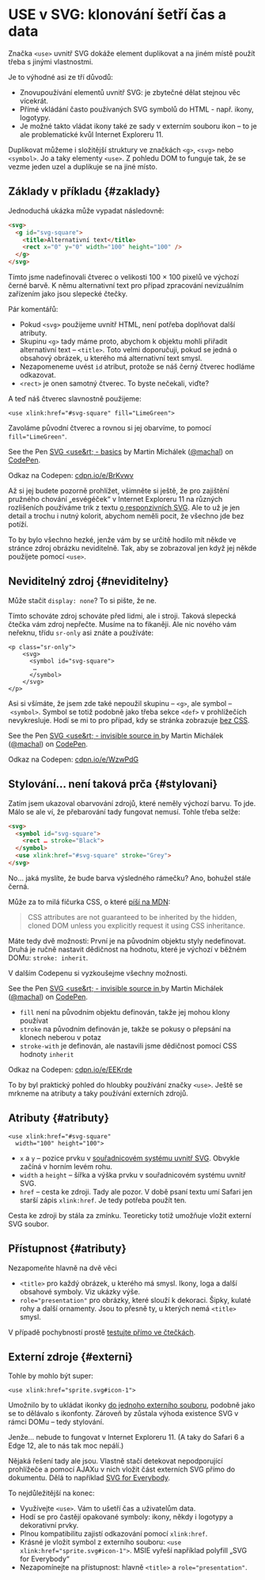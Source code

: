 # USE v SVG: klonování šetří čas a data

Značka `<use>` uvnitř SVG dokáže element duplikovat a na jiném místě použít třeba s jinými vlastnostmi.


Je to výhodné asi ze tří důvodů:

* Znovupoužívání elementů uvnitř SVG: je zbytečné dělat stejnou věc vícekrát.
* Přímé vkládání často používaných SVG symbolů do HTML - např. ikony, logotypy.
* Je možné takto vládat ikony také ze sady v externím souboru ikon – to je ale problematické kvůl Internet Exploreru 11.

<!-- AdSnippet -->

Duplikovat můžeme i složitější struktury ve značkách `<g>`, `<svg>` nebo `<symbol>`. Jo a taky elementy `<use>`. Z pohledu DOM to funguje tak, že se vezme jeden uzel a duplikuje se na jiné místo.


## Základy v příkladu {#zaklady}

Jednoduchá ukázka může vypadat následovně:

```html
<svg>
  <g id="svg-square">
    <title>Alternativní text</title>
    <rect x="0" y="0" width="100" height="100" />
  </g>  
</svg>
```    

Tímto jsme nadefinovali čtverec o velikosti 100 × 100 pixelů ve výchozí černé barvě. K němu alternativní text pro případ zpracování nevizuálním zařízením jako jsou slepecké čtečky.

Pár komentářů:

- Pokud `<svg>` použijeme uvnitř HTML, není potřeba doplňovat další atributy.
- Skupinu `<g>` tady máme proto, abychom k objektu mohli přiřadit alternativní text – `<title>`. Toto velmi doporučuji, pokud se jedná o obsahový obrázek, u kterého má alternativní text smysl.
- Nezapomeneme uvést `id` atribut, protože se náš černý čtverec hodláme odkazovat.
- `<rect>` je onen samotný čtverec. To byste nečekali, viďte?

A teď náš čtverec slavnostně použijeme:

```
<use xlink:href="#svg-square" fill="LimeGreen">
```

Zavoláme původní čtverec a rovnou si jej obarvíme, to pomocí `fill="LimeGreen"`.

<p data-height="265" data-theme-id="light" data-slug-hash="BrKvwv" data-default-tab="html,result" data-user="machal" data-embed-version="2" data-pen-title="SVG <use> - basics" class="codepen">See the Pen <a href="https://codepen.io/machal/pen/BrKvwv/">SVG &lt;use&rt; - basics</a> by Martin Michálek (<a href="https://codepen.io/machal">@machal</a>) on <a href="https://codepen.io">CodePen</a>.</p>
<script async src="https://static.codepen.io/assets/embed/ei.js"></script>

Odkaz na Codepen: [cdpn.io/e/BrKvwv](https://codepen.io/machal/pen/BrKvwv?editors=1100)

Až si jej budete pozorně prohlížet, všimněte si ještě, že pro zajištění pružného chování „esvégéček“ v Internet Exploreru 11 na různých rozlišeních používáme trik z textu [o responzivních SVG](responzivni-svg.md). Ale to už je jen detail a trochu i nutný kolorit, abychom neměli pocit, že všechno jde bez potíží.

<!-- AdSnippet -->

To by bylo všechno hezké, jenže vám by se určitě hodilo mít někde ve stránce zdroj obrázku neviditelně. Tak, aby se zobrazoval jen když jej někde použijete pomocí `<use>`.


## Neviditelný zdroj {#neviditelny}

Může stačit `display: none`? To si pište, že ne.

Tímto schováte zdroj schováte před lidmi, ale i stroji. Taková slepecká čtečka vám zdroj nepřečte. Musíme na to fikaněji. Ale nic nového vám neřeknu, třídu `sr-only` asi znáte a používáte:

```
<p class="sr-only">
	<svg>
	  <symbol id="svg-square">
       …
	  </symbol>  
	</svg>
</p>
```

Asi si všímáte, že jsem zde také nepoužil skupinu – `<g>`, ale symbol – `<symbol>`. Symbol se totiž podobně jako třeba sekce `<def>` v prohlížečích nevykresluje. Hodí se mi to pro případ, kdy se stránka zobrazuje [bez CSS](weby-bez-css.md).

<p data-height="265" data-theme-id="light" data-slug-hash="WzwPdG" data-default-tab="html,result" data-user="machal" data-embed-version="2" data-pen-title="SVG <use> - invisible source in <def>" class="codepen">See the Pen <a href="https://codepen.io/machal/pen/WzwPdG/">SVG &lt;use&rt; - invisible source in <def></a> by Martin Michálek (<a href="https://codepen.io/machal">@machal</a>) on <a href="https://codepen.io">CodePen</a>.</p>
<script async src="https://static.codepen.io/assets/embed/ei.js"></script>

Odkaz na Codepen: [cdpn.io/e/WzwPdG](https://codepen.io/machal/pen/WzwPdG?editors=1100)


## Stylování… není taková prča {#stylovani}

Zatím jsem ukazoval obarvování zdrojů, které neměly výchozí barvu. To jde. Málo se ale ví, že přebarování tady fungovat nemusí. Tohle třeba selže:

```html
<svg>
  <symbol id="svg-square">
    <rect … stroke="Black">    
  </symbol>  
  <use xlink:href="#svg-square" stroke="Grey">
</svg>
```

No… jaká myslíte, že bude barva výsledného rámečku? Ano, bohužel stále černá.

Může za to milá fíčurka CSS, o které [píší na MDN](https://developer.mozilla.org/en-US/docs/Web/SVG/Element/use):

> CSS attributes are not guaranteed to be inherited by the hidden, cloned DOM unless you explicitly request it using CSS inheritance.

Máte tedy dvě možnosti: První je na původním objektu styly nedefinovat. Druhá je ručně nastavit dědičnost na hodnotu, které je výchozí v běžném DOMu: `stroke: inherit`.

V dalším Codepenu si vyzkoušejme všechny možnosti. 

<p data-height="265" data-theme-id="light" data-slug-hash="WzwPdG" data-default-tab="html,result" data-user="machal" data-embed-version="2" data-pen-title="SVG <use> - invisible source in <def>" class="codepen">See the Pen <a href="https://codepen.io/machal/pen/WzwPdG/">SVG &lt;use&rt; - invisible source in <def></a> by Martin Michálek (<a href="https://codepen.io/machal">@machal</a>) on <a href="https://codepen.io">CodePen</a>.</p>
<script async src="https://static.codepen.io/assets/embed/ei.js"></script>

- `fill` není na původním objektu definován, takže jej mohou klony používat
- `stroke` na původním definován je, takže se pokusy o přepsání na klonech neberou v potaz
- `stroke-with` je definován, ale nastavili jsme dědičnost pomocí CSS hodnoty `inherit`

Odkaz na Codepen: [cdpn.io/e/EEKrde](https://codepen.io/machal/pen/EEKrde?editors=1100)

To by byl praktický pohled do hloubky používání značky `<use>`. Ještě se mrkneme na atributy a taky používání externích zdrojů.


## Atributy {#atributy}

```
<use xlink:href="#svg-square"
  width="100" height="100">
```

* `x` a `y` – pozice prvku v [souřadnicovém systému uvnitř SVG](https://developer.mozilla.org/en-US/docs/Web/SVG/Tutorial/Positions). Obvykle začíná v horním levém rohu.
* `width` a `height` – šířka a výška prvku v souřadnicovém systému uvnitř SVG.
* `href` – cesta ke zdroji. Tady ale pozor. V době psaní textu umí Safari jen starší zápis `xlink:href`. Je tedy potřeba použít ten.  

Cesta ke zdroji by stála za zmínku. Teoreticky totiž umožňuje vložit externí SVG soubor.


## Přístupnost {#atributy}

Nezapomeňte hlavně na dvě věci

- `<title>` pro každý obrázek, u kterého má smysl. Ikony, loga a další obsahové symboly. Viz ukázky výše.
- `role="presentation"` pro obrázky, které slouží k dekoraci. Šipky, kulaté rohy a další ornamenty. Jsou to přesně ty, u kterých nemá `<title>` smysl.

V případě pochybností prostě [testujte přímo ve čtečkách](testovani-odecitace.md).


## Externí zdroje {#externi}

Tohle by mohlo být super:

```
<use xlink:href="sprite.svg#icon-1">
```

Umožnilo by to ukládat ikonky [do jednoho externího souboru](https://css-tricks.com/svg-sprites-use-better-icon-fonts/), podobně jako se to dělávalo s ikonfonty. Zároveň by zůstala výhoda existence SVG v rámci DOMu – tedy stylování.

Jenže… nebude to fungovat v Internet Exploreru 11. (A taky do Safari 6 a Edge 12, ale to nás tak moc nepálí.)

Nějaká řešení tady ale jsou. Vlastně stačí detekovat nepodporující prohlížeče a pomocí AJAXu v nich vložit část externích SVG přímo do dokumentu. Dělá to například [SVG for Everybody](https://github.com/jonathantneal/svg4everybody).

To nejdůležitější na konec:

- Využívejte `<use>`. Vám to ušetří čas a uživatelům data.
- Hodí se pro častějí opakované symboly: ikony, někdy i logotypy a dekorativní prvky.
- Plnou kompatibilitu zajistí odkazování pomocí `xlink:href`.
- Krásné je vložit symbol z externího souboru: `<use xlink:href="sprite.svg#icon-1">`. MSIE vyřeší například polyfill „SVG for Everybody“ 
- Nezapomínejte na přístupnost: hlavně `<title>` a `role="presentation"`.


<!-- AdSnippet -->
